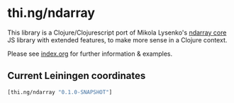 # thi.ng/ndarray

This library is a Clojure/Clojurescript port of Mikola Lysenko's
[ndarray core](https://github.com/scijs/ndarray) JS library with
extended features, to make more sense in a Clojure context.

Please see [index.org](src/index.org) for further information & examples.

## Current Leiningen coordinates

```clj
[thi.ng/ndarray "0.1.0-SNAPSHOT"]
```
